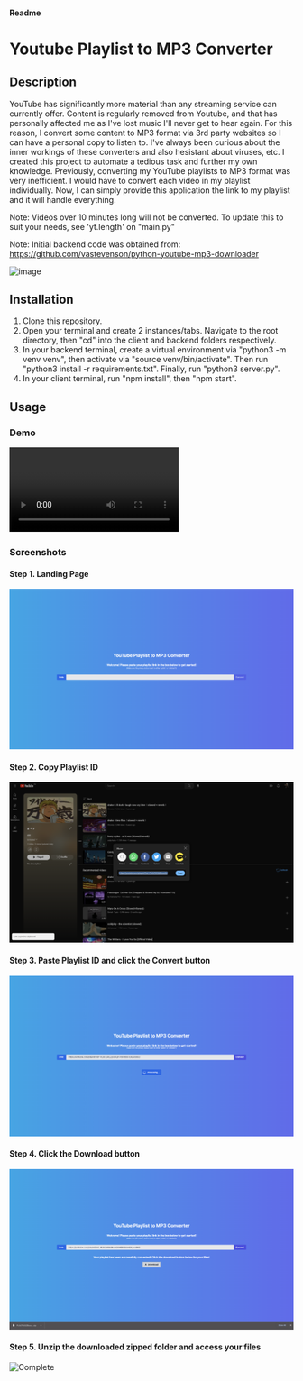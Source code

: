 #### Readme

# Youtube Playlist to MP3 Converter

## Description

YouTube has significantly more material than any streaming service can currently offer. Content is regularly removed from Youtube, and that has personally affected me as I've lost music I'll never get to hear again. For this reason, I convert some content to MP3 format via 3rd party websites so I can have a personal copy to listen to. I've always been curious about the inner workings of these converters and also hesistant about viruses, etc. 
I created this project to automate a tedious task and further my own knowledge. Previously, converting my YouTube playlists to MP3 format was very inefficient. I would have to convert each video in my playlist individually. Now, I can simply provide this application the link to my playlist and it will handle everything. 

Note: Videos over 10 minutes long will not be converted. To update this to suit your needs, see 'yt.length' on "main.py" 

Note: Initial backend code was obtained from: https://github.com/vastevenson/python-youtube-mp3-downloader

<img width="1918" alt="image" src="https://user-images.githubusercontent.com/47201322/230751298-086b025d-1273-4418-b421-674687516afd.png">


## Installation

1. Clone this repository. 
2. Open your terminal and create 2 instances/tabs. Navigate to the root directory, then "cd" into the client and backend folders respectively. 
3. In your backend terminal, create a virtual environment via "python3 -m venv venv", then activate via "source venv/bin/activate". Then run "python3 install -r requirements.txt". Finally, run "python3 server.py".
4. In your client terminal, run "npm install", then "npm start". 

## Usage

### Demo

![Demo](./assets/YT2MP3Demo.mov)

### Screenshots

#### Step 1. Landing Page ####
![Landing Page](./assets/images/1_Step1.png)

#### Step 2. Copy Playlist ID ####
![Playlist ID](./assets/images/2_Step2.png)

#### Step 3. Paste Playlist ID and click the Convert button ####
![Convert](./assets/images/3_Step3.png)

#### Step 4. Click the Download button ####
![Download](./assets/images/4_Step4.png)

#### Step 5. Unzip the downloaded zipped folder and access your files ####
![Complete](./assets/images/5_Step5.png)

